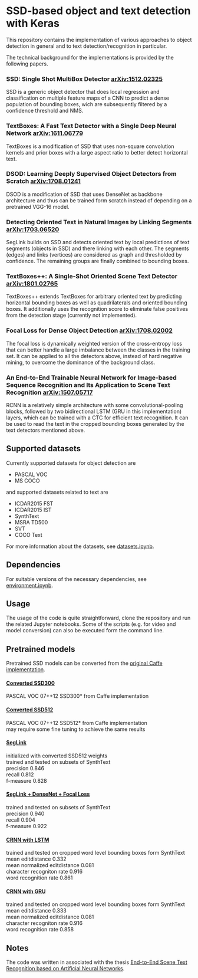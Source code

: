 # SSD-based object and text detection with Keras
This repository contains the implementation of various approaches to object detection in general and to text detection/recognition in particular.

The technical background for the implementations is provided by the following papers.

### SSD: Single Shot MultiBox Detector [arXiv:1512.02325](https://arxiv.org/abs/1512.02325)
SSD is a generic object detector that does local regression and classification on multiple feature maps of a CNN to predict a dense population of bounding boxes, wich are subsequently filtered by a confidence threshold and NMS.

### TextBoxes: A Fast Text Detector with a Single Deep Neural Network [arXiv:1611.06779](https://arxiv.org/abs/1611.06779)
TextBoxes is a modification of SSD that uses non-square convolution kernels and prior boxes with a large aspect ratio to better detect horizontal text.

### DSOD: Learning Deeply Supervised Object Detectors from Scratch [arXiv:1708.01241](https://arxiv.org/abs/1708.01241)
DSOD is a modification of SSD that uses DenseNet as backbone architecture and thus can be trained form scratch instead of depending on a pretrained VGG-16 model.

### Detecting Oriented Text in Natural Images by Linking Segments [arXiv:1703.06520](https://arxiv.org/abs/1703.06520)
SegLink builds on SSD and detects oriented text by local predictions of text segments (objects in SSD) and there linking with each other. The segments (edges) and links (vertices) are considered as graph and thresholded by confidence. The remaining groups are finally combined to bounding boxes.

### TextBoxes++: A Single-Shot Oriented Scene Text Detector [arXiv:1801.02765](https://arxiv.org/abs/1801.02765)
TextBoxes++ extends TextBoxes for arbitrary oriented text by predicting horizontal bounding boxes as well as quadrilaterals and oriented bounding boxes. It additionally uses the recognition score to eliminate false positives from the detection stage (currently not implemented).

### Focal Loss for Dense Object Detection [arXiv:1708.02002](https://arxiv.org/abs/1708.02002)
The focal loss is dynamically weighted version of the cross-entropy loss that can better handle a large imbalance between the classes in the training set. It can be applied to all the detectors above, instead of hard negative mining, to overcome the dominance of the background class.

### An End-to-End Trainable Neural Network for Image-based Sequence Recognition and Its Application to Scene Text Recognition [arXiv:1507.05717](https://arxiv.org/abs/1507.05717)
RCNN is a relatively simple architecture with some convolutional-pooling blocks, followed by two bidirectional LSTM (GRU in this implementation) layers, which can be trained with a CTC for efficient text recognition. It can be used to read the text in the cropped bounding boxes generated by the text detectors mentioned above.

## Supported datasets
Currently supported datasets for object detection are

- PASCAL VOC
- MS COCO

and supported datasets related to text are

- ICDAR2015 FST
- ICDAR2015 IST
- SynthText
- MSRA TD500
- SVT
- COCO Text

For more information about the datasets, see [datasets.ipynb](datasets.ipynb).

## Dependencies
For suitable versions of the necessary dependencies, see [environment.ipynb](misc/environment.ipynb).

## Usage
The usage of the code is quite straightforward, clone the repository and run the related Jupyter notebooks. Some of the scripts (e.g. for video and model conversion) can also be executed form the command line.

## Pretrained models
Pretrained SSD models can be converted from the [original Caffe implementation](https://github.com/weiliu89/caffe/tree/ssd).

#### [Converted SSD300](http://83.169.39.135/ssd_detectors/ssd300_voc_weights_fixed.zip)
PASCAL VOC 07++12 SSD300* from Caffe implementation

#### [Converted SSD512](http://83.169.39.135/ssd_detectors/ssd512_voc_weights_fixed.zip)
PASCAL VOC 07++12 SSD512* from Caffe implementation  
may require some fine tuning to achieve the same results

#### [SegLink](http://83.169.39.135/ssd_detectors/201711071436_sl512_synthtext.zip)
initialized with converted SSD512 weights  
trained and tested on subsets of SynthText  
precision         0.846  
recall            0.812  
f-measure         0.828  

#### [SegLink + DenseNet + Focal Loss](http://83.169.39.135/ssd_detectors/201806021007_dsodsl512_synthtext.zip)
trained and tested on subsets of SynthText  
precision         0.940  
recall            0.904  
f-measure         0.922  

#### [CRNN with LSTM](http://83.169.39.135/ssd_detectors/201806162129_crnn_lstm_synthtext.zip)
trained and tested on cropped word level bounding boxes form SynthText  
mean editdistance             0.332  
mean normalized editdistance  0.081  
character recogniton rate     0.916  
word recognition rate         0.861  

#### [CRNN with GRU](http://83.169.39.135/ssd_detectors/201806190711_crnn_gru_synthtext.zip)
trained and tested on cropped word level bounding boxes form SynthText  
mean editdistance             0.333  
mean normalized editdistance  0.081  
character recogniton rate     0.916  
word recognition rate         0.858  

## Notes
The code was written in associated with the thesis [End-to-End Scene Text Recognition based on Artificial Neural Networks](http://83.169.39.135/thesis/thesis.pdf).

